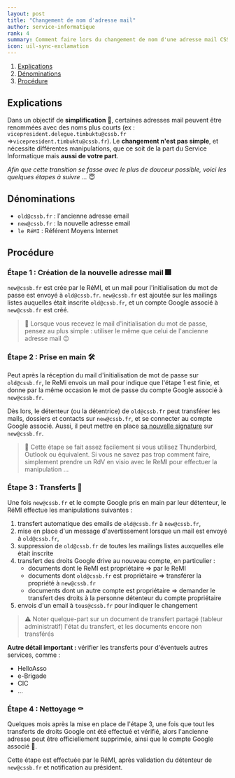 ```yaml
---
layout: post
title: "Changement de nom d'adresse mail"
author: service-informatique
rank: 4
summary: Comment faire lors du changement de nom d'une adresse mail CSSB
icon: uil-sync-exclamation
---
```


1. [Explications](#explications)
2. [Dénominations](#dénominations)
2. [Procédure](#procédure)

## Explications

Dans un objectif de **simplification** :partying_face:, certaines adresses mail peuvent être renommées avec des noms plus courts (ex : `vicepresident.delegue.timbuktu@cssb.fr` =>`vicepresident.timbuktu@cssb.fr`).
Le **changement n'est pas simple**, et nécessite différentes manipulations, que ce soit de la part du Service Informatique mais **aussi de votre part**.

_Afin que cette transition se fasse avec le plus de douceur possible, voici les quelques étapes à suivre ..._ :innocent:

## Dénominations

- `old@cssb.fr` : l'ancienne adresse email
- `new@cssb.fr` : la nouvelle adresse email
- `le RéMI` : Référent Moyens Internet  

## Procédure

### Étape 1 : Création de la nouvelle adresse mail :fireworks:

`new@cssb.fr` est crée par le RéMI, 
et un mail pour l'initialisation du mot de passe est envoyé à `old@cssb.fr`. 
`new@cssb.fr` est ajoutée sur les mailings listes 
auquelles était inscrite `old@cssb.fr`, 
et un compte Google associé à `new@cssb.fr` est créé.

> :mega: Lorsque vous recevez le mail d'initialisation du mot de passe, pensez au plus simple : utiliser le même que celui de l'ancienne adresse mail :wink:

### Étape 2 : Prise en main :hammer_and_wrench:

Peut après la réception du mail d'initialisation de mot de passe sur `old@cssb.fr`, le ReMi envois un mail pour indique que l'étape 1 est finie, 
et donne par la même occasion le mot de passe du compte Google associé à `new@cssb.fr`.

Dès lors, le détenteur (ou la détentrice) de `old@cssb.fr` peut transférer les mails, dossiers et contacts sur `new@cssb.fr`, et se connecter au compte Google associé.
Aussi, il peut mettre en place [sa nouvelle signature](./signature.md) sur `new@cssb.fr`.

> :bell: Cette étape se fait assez facilement si vous utilisez Thunderbird, Outlook ou équivalent. Si vous ne savez pas trop comment faire, simplement prendre un RdV en visio avec le ReMI pour effectuer la manipulation ... 

### Étape 3 : Transferts :incoming_envelope:

Une fois `new@cssb.fr` et le compte Google pris en main par leur détenteur, le RéMI effectue les manipulations suivantes :

1. transfert automatique des emails de `old@cssb.fr` à `new@cssb.fr`, 
2. mise en place d'un message d'avertissement lorsque un mail est envoyé à `old@cssb.fr`,
3. suppression de `old@cssb.fr` de toutes les mailings listes auxquelles elle était inscrite
4. transfert des droits Google drive au nouveau compte, en particulier :
    - documents dont le ReMI est propriétaire => par le ReMI
    - documents dont `old@cssb.fr` est propriétaire => transférer la propriété à `new@cssb.fr`
    - documents dont un autre compte est propriétaire => demander le transfert des droits à la personne détenteur du compte propriétaire
5. envois d'un email à `tous@cssb.fr` pour indiquer le changement

> :warning: Noter quelque-part sur un document de transfert partagé (tableur administratif) l'état du transfert, et les documents encore non transférés

**Autre détail important :** vérifier les transferts pour d'éventuels autres services, comme :

- HelloAsso
- e-Brigade
- CIC
- ...

### Étape 4 : Nettoyage :coffin:

Quelques mois après la mise en place de l'étape 3, une fois que tout les transferts de droits Google ont été effectué et vérifié,
alors l'ancienne adresse peut être officiellement supprimée, ainsi que le compte Google associé :partying_face:.

Cette étape est effectuée par le RéMI, après validation du détenteur de `new@cssb.fr` et notification au président.
